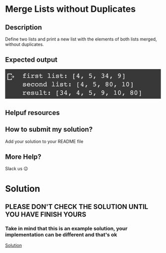 # Merge Lists without Duplicates

## Description

Define two lists and print a new list with the elements of both lists merged, without duplicates.

## Expected output

![expcted output](../../../assets/ch_e12_expected.png)

## Helpuf resources

## How to submit my solution?

Add your solution to your README file

## More Help?

Slack us 😉

# Solution

## PLEASE DON'T CHECK THE SOLUTION UNTIL YOU HAVE FINISH YOURS

### Take in mind that this is an example solution, your implementation can be different and that's ok

[Solution](../sol)
